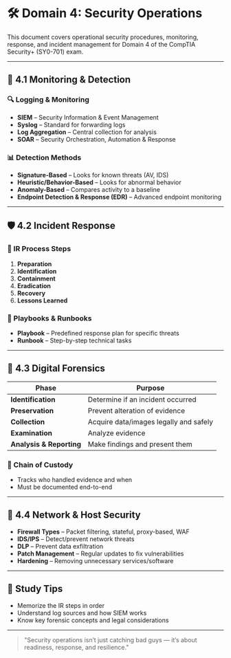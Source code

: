 # 🛠️ Domain 4: Security Operations

This document covers operational security procedures, monitoring, response, and incident management for Domain 4 of the CompTIA Security+ (SY0-701) exam.

---

## 🧩 4.1 Monitoring & Detection

### 🔍 Logging & Monitoring
- **SIEM** – Security Information & Event Management
- **Syslog** – Standard for forwarding logs
- **Log Aggregation** – Central collection for analysis
- **SOAR** – Security Orchestration, Automation & Response

### 📊 Detection Methods
- **Signature-Based** – Looks for known threats (AV, IDS)
- **Heuristic/Behavior-Based** – Looks for abnormal behavior
- **Anomaly-Based** – Compares activity to a baseline
- **Endpoint Detection & Response (EDR)** – Advanced endpoint monitoring

---

## 🛡️ 4.2 Incident Response

### 🚨 IR Process Steps
1. **Preparation**
2. **Identification**
3. **Containment**
4. **Eradication**
5. **Recovery**
6. **Lessons Learned**

### 📄 Playbooks & Runbooks
- **Playbook** – Predefined response plan for specific threats
- **Runbook** – Step-by-step technical tasks

---

## 🧪 4.3 Digital Forensics

| Phase | Purpose |
|-------|---------|
| **Identification** | Determine if an incident occurred |
| **Preservation** | Prevent alteration of evidence |
| **Collection** | Acquire data/images legally and safely |
| **Examination** | Analyze evidence |
| **Analysis & Reporting** | Make findings and present them |

### 🔐 Chain of Custody
- Tracks who handled evidence and when
- Must be documented end-to-end

---

## 🛜 4.4 Network & Host Security

- **Firewall Types** – Packet filtering, stateful, proxy-based, WAF
- **IDS/IPS** – Detect/prevent network threats
- **DLP** – Prevent data exfiltration
- **Patch Management** – Regular updates to fix vulnerabilities
- **Hardening** – Removing unnecessary services/software

---

## 📌 Study Tips
- Memorize the IR steps in order
- Understand log sources and how SIEM works
- Know key forensic concepts and legal considerations

---

> "Security operations isn’t just catching bad guys — it’s about readiness, response, and resilience."
